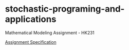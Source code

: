 # stochastic-programing-and-applications
Mathematical Modeling Assignment - HK231

[Assignment Specification](Description.pdf)